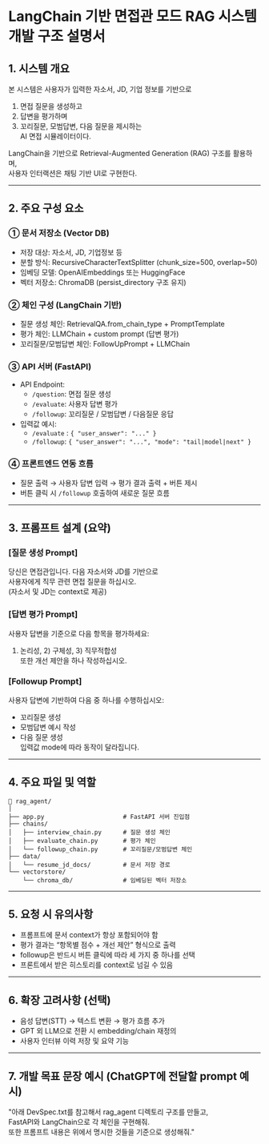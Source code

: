 # LangChain 기반 면접관 모드 RAG 시스템 개발 구조 설명서

## 1. 시스템 개요
본 시스템은 사용자가 입력한 자소서, JD, 기업 정보를 기반으로  
1) 면접 질문을 생성하고  
2) 답변을 평가하며  
3) 꼬리질문, 모범답변, 다음 질문을 제시하는  
AI 면접 시뮬레이터이다.  

LangChain을 기반으로 Retrieval-Augmented Generation (RAG) 구조를 활용하며,  
사용자 인터랙션은 채팅 기반 UI로 구현한다.

---

## 2. 주요 구성 요소

### ① 문서 저장소 (Vector DB)
- 저장 대상: 자소서, JD, 기업정보 등
- 분할 방식: RecursiveCharacterTextSplitter (chunk_size=500, overlap=50)
- 임베딩 모델: OpenAIEmbeddings 또는 HuggingFace
- 벡터 저장소: ChromaDB (persist_directory 구조 유지)

### ② 체인 구성 (LangChain 기반)
- 질문 생성 체인: RetrievalQA.from_chain_type + PromptTemplate
- 평가 체인: LLMChain + custom prompt (답변 평가)
- 꼬리질문/모범답변 체인: FollowUpPrompt + LLMChain

### ③ API 서버 (FastAPI)
- API Endpoint:
  - `/question`: 면접 질문 생성
  - `/evaluate`: 사용자 답변 평가
  - `/followup`: 꼬리질문 / 모범답변 / 다음질문 응답
- 입력값 예시:
  - `/evaluate` : `{ "user_answer": "..." }`
  - `/followup`: `{ "user_answer": "...", "mode": "tail|model|next" }`

### ④ 프론트엔드 연동 흐름
- 질문 출력 → 사용자 답변 입력 → 평가 결과 출력 + 버튼 제시
- 버튼 클릭 시 `/followup` 호출하여 새로운 질문 흐름

---

## 3. 프롬프트 설계 (요약)

### [질문 생성 Prompt]
당신은 면접관입니다. 다음 자소서와 JD를 기반으로  
사용자에게 직무 관련 면접 질문을 하십시오.  
(자소서 및 JD는 context로 제공)

### [답변 평가 Prompt]
사용자 답변을 기준으로 다음 항목을 평가하세요:  
1) 논리성, 2) 구체성, 3) 직무적합성  
또한 개선 제안을 하나 작성하십시오.

### [Followup Prompt]
사용자 답변에 기반하여 다음 중 하나를 수행하십시오:  
- 꼬리질문 생성  
- 모범답변 예시 작성  
- 다음 질문 생성  
입력값 mode에 따라 동작이 달라집니다.

---

## 4. 주요 파일 및 역할

```
📁 rag_agent/
│
├── app.py                      # FastAPI 서버 진입점
├── chains/
│   ├── interview_chain.py      # 질문 생성 체인
│   ├── evaluate_chain.py       # 평가 체인
│   └── followup_chain.py       # 꼬리질문/모범답변 체인
├── data/
│   └── resume_jd_docs/         # 문서 저장 경로
└── vectorstore/
    └── chroma_db/              # 임베딩된 벡터 저장소
```

---

## 5. 요청 시 유의사항
- 프롬프트에 문서 context가 항상 포함되어야 함
- 평가 결과는 “항목별 점수 + 개선 제안” 형식으로 출력
- followup은 반드시 버튼 클릭에 따라 세 가지 중 하나를 선택
- 프론트에서 받은 히스토리를 context로 넘길 수 있음

---

## 6. 확장 고려사항 (선택)
- 음성 답변(STT) → 텍스트 변환 → 평가 흐름 추가
- GPT 외 LLM으로 전환 시 embedding/chain 재정의
- 사용자 인터뷰 이력 저장 및 요약 기능

---

## 7. 개발 목표 문장 예시 (ChatGPT에 전달할 prompt 예시)
"아래 DevSpec.txt를 참고해서 rag_agent 디렉토리 구조를 만들고,  
FastAPI와 LangChain으로 각 체인을 구현해줘.  
또한 프롬프트 내용은 위에서 명시한 것들을 기준으로 생성해줘."